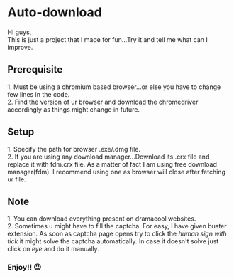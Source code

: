 # Auto-download
Hi guys,<br>
This is just a project that I made for fun...Try it and tell me what can I improve.

<h2>Prerequisite</h2>
1. Must be using a chromium based browser...or else you have to change few lines in the code.<br>
2. Find the version of ur browser and download the chromedriver accordingly as things might change in future.

<h2>Setup</h2>
1. Specify the path for browser .exe/.dmg file.<br>
2. If you are using any download manager...Download its .crx file and replace it with fdm.crx file. As a matter of fact I am using free download manager(fdm). I recommend using one as browser will close after fetching ur file.

<h2>Note</h2>
1. You can download everything present on dramacool websites.<br>
2. Sometimes u might have to fill the captcha. For easy, I have given buster extension. As soon as captcha page opens try to click the <i>human sign with tick</i> it might solve the captcha automatically. In case it doesn't solve just click on <i>eye</i> and do it manually.<br>

<h3>Enjoy!! 😉</h3>
